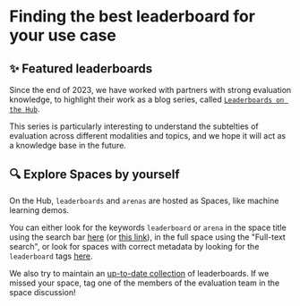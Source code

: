 # Finding the best leaderboard for your use case

## ✨ Featured leaderboards

Since the end of 2023, we have worked with partners with strong evaluation knowledge, to highlight their work as a blog series, called [`Leaderboards on the Hub`](https://huggingface.co/blog?tag=leaderboard).

<!-- Here are the most recent blogs we wrote together: -->
<!-- """ + return_blog_list(recent_blogs) + """ -->

This series is particularly interesting to understand the subtelties of evaluation across different modalities and topics, and we hope it will act as a knowledge base in the future.

## 🔍 Explore Spaces by yourself

On the Hub, `leaderboards` and `arenas` are hosted as Spaces, like machine learning demos.

You can either look for the keywords `leaderboard` or `arena` in the space title using the search bar [here](https://huggingface.co/spaces) (or [this link](https://huggingface.co/spaces?sort=trending&search=leaderboard)), in the full space using the "Full-text search", or look for spaces with correct metadata by looking for the `leaderboard` tags [here](https://huggingface.co/spaces?filter=leaderboard).

We also try to maintain an [up-to-date collection](https://huggingface.co/collections/clefourrier/leaderboards-and-benchmarks-64f99d2e11e92ca5568a7cce) of leaderboards. If we missed your space, tag one of the members of the evaluation team in the space discussion!